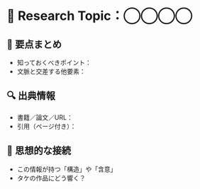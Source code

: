 # 🧪 Research Topic：◯◯◯◯

## 📌 要点まとめ
- 知っておくべきポイント：
- 文脈と交差する他要素：

## 🔍 出典情報
- 書籍／論文／URL：
- 引用（ページ付き）：

## 🧠 思想的な接続
- この情報が持つ「構造」や「含意」
- タケの作品にどう響く？

